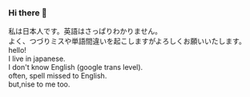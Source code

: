 ### Hi there 👋

<!--
**sakamiyari/sakamiyari** is a ✨ _special_ ✨ repository because its `README.md` (this file) appears on your GitHub profile.

Here are some ideas to get you started:

- 🔭 I’m currently working on ...
- 🌱 I’m currently learning ...
- 👯 I’m looking to collaborate on ...
- 🤔 I’m looking for help with ...
- 💬 Ask me about ...
- 📫 How to reach me: ...
- 😄 Pronouns: ...
- ⚡ Fun fact: ...
-->
私は日本人です。英語はさっぱりわかりません。
<br>
よく、つづりミスや単語間違いを起こしますがよろしくお願いいたします。
<br>
hello!
<br>
I live in japanese.
<br>
I don't know English (google trans level).
<br>
often, spell missed to English.
<br>
but,nise to me too.
